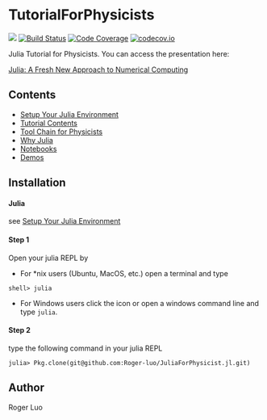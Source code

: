 # TutorialForPhysicists

[![][docs-latest-img]][docs-latest-url]
[![Build Status][travis-master-img]][travis-master-url]
[![Code Coverage][coveralls-master-img]][coveralls-master-url]
[![codecov.io][codcov-master-img]][codcov-master-url]


Julia Tutorial for Physicists. You can access the presentation here:

[Julia: A Fresh New Approach to Numerical Computing](http://104.224.129.42/slides/the-julia-language/)

## Contents

- [Setup Your Julia Environment](/docs/src/install.md)
- [Tutorial Contents](/docs/src/demo/README.md)
- [Tool Chain for Physicists](/docs/src/toolchain.md)
- [Why Julia](/docs/src/before/why.md)
- [Notebooks](/notebooks/README.md)
- [Demos](/src/README.md)

## Installation

#### Julia

see [Setup Your Julia Environment](/docs/src/install.md)

#### Step 1
Open your julia REPL by

- For *nix users (Ubuntu, MacOS, etc.) open a terminal and type

```shell
shell> julia
```

- For Windows users click the icon or open a windows command line and type `julia`.

#### Step 2

type the following command in your julia REPL

```julia-repl
julia> Pkg.clone(git@github.com:Roger-luo/JuliaForPhysicist.jl.git)
```

## Author

Roger Luo


[docs-latest-img]: https://img.shields.io/badge/docs-latest-blue.svg
[docs-latest-url]: http://rogerluo.me/TutorialForPhysicists.jl/latest

[docs-stable-img]: https://img.shields.io/badge/docs-stable-blue.svg
[docs-stable-url]: http://rogerluo.me/TutorialForPhysicists.jl/stable

[travis-master-img]:https://travis-ci.org/Roger-luo/TutorialForPhysicists.jl.svg?branch=master
[travis-master-url]:https://travis-ci.org/Roger-luo/TutorialForPhysicists.jl

[coveralls-master-img]:https://coveralls.io/repos/Roger-luo/TutorialForPhysicists.jl/badge.svg?branch=master&service=github
[coveralls-master-url]:https://coveralls.io/github/Roger-luo/TutorialForPhysicists.jl?branch=master

[codcov-master-img]:http://codecov.io/github/Roger-luo/TutorialForPhysicists.jl/coverage.svg?branch=master
[codcov-master-url]:http://codecov.io/github/Roger-luo/TutorialForPhysicists.jl?branch=master